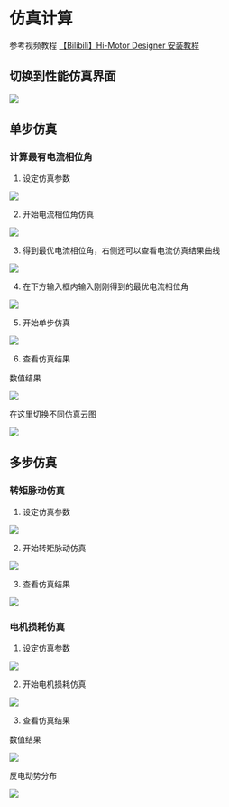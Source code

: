 # 仿真计算

参考视频教程 [【Bilibili】Hi-Motor Designer 安装教程](https://www.待更新的网址.com/)

## 切换到性能仿真界面

<img src="./simulation/changepage.jpg">

## 单步仿真

### 计算最有电流相位角

1. 设定仿真参数

<img src="./simulation/onestep_inputargs.jpg">

2. 开始电流相位角仿真

<img src="./simulation/onestep_currentsim.jpg">

3. 得到最优电流相位角，右侧还可以查看电流仿真结果曲线

<img src="./simulation/onestep_getbestcurrent.jpg">

4. 在下方输入框内输入刚刚得到的最优电流相位角

<img src="./simulation/onestep_inputcurrentangle.jpg">

5. 开始单步仿真

<img src="./simulation/onestep_start.jpg">

6. 查看仿真结果

数值结果

<img src="./simulation/onestep_alloutput.jpg">

在这里切换不同仿真云图

<img src="./simulation/onestep_graph.jpg">

## 多步仿真

### 转矩脉动仿真

1. 设定仿真参数

<img src="./simulation/mulstep_inputarg1.jpg">

2. 开始转矩脉动仿真

<img src="./simulation/mulstep_start1.jpg">

3. 查看仿真结果

<img src="./simulation/mulstep_graph1.jpg">

### 电机损耗仿真

1. 设定仿真参数

<img src="./simulation/mulstep_inputarg2.jpg">

2. 开始电机损耗仿真

<img src="./simulation/mulstep_start2.jpg">

3. 查看仿真结果

数值结果

<img src="./simulation/mulstep_result2.jpg">

反电动势分布

<img src="./simulation/mulstep_graph2.jpg">
